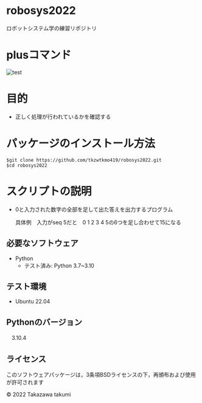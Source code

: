 # robosys2022
ロボットシステム学の練習リポジトリ

# plusコマンド
![test](https://github.com/tkzwtkmo419/robosys2022/actions/workflows/test.yml/badge.svg)

# 目的
* 正しく処理が行われているかを確認する

# パッケージのインストール方法


```
$git clone https://github.com/tkzwtkmo419/robosys2022.git
$cd robosys2022 

```
# スクリプトの説明

* 0と入力された数字の全部を足して出た答えを出力するプログラム

  具体例　入力がseq 5だと　0 1 2 3 4 5の6つを足し合わせて15になる


## 必要なソフトウェア
* Python
  * テスト済み: Python 3.7~3.10

## テスト環境
* Ubuntu 22.04

## Pythonのバージョン
　3.10.4

## ライセンス

 このソフトウェアパッケージは，3条項BSDライセンスの下，再頒布および使用が許可されます

 © 2022 Takazawa takumi

